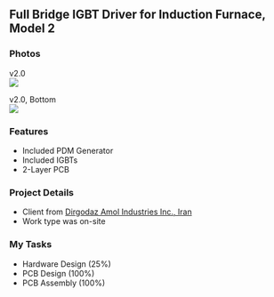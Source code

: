 ## Full Bridge IGBT Driver for Induction Furnace, Model 2

### Photos
v2.0  
![](https://s32.picofile.com/file/8478512184/v2_0.jpg)

v2.0, Bottom  
![](https://s32.picofile.com/file/8478512192/v2_0_Bottom.jpg)

### Features
- Included PDM Generator
- Included IGBTs
- 2-Layer PCB

### Project Details
- Client from [Dirgodaz Amol Industries Inc., Iran](https://dirgodazamol.com/en/)
- Work type was on-site

### My Tasks
- Hardware Design (25%)
- PCB Design (100%)
- PCB Assembly (100%)
